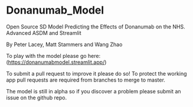 # Donanumab_Model
Open Source SD Model Predicting the Effects of Donanumab on the NHS. Advanced ASDM and Streamlit

By Peter Lacey, Matt Stammers and Wang Zhao

To play with the model please go here: (https://donanumabmodel.streamlit.app/)

To submit a pull request to improve it please do so! To protect the working app pull requests are required from branches to merge to master.

The model is still in alpha so if you discover a problem please submit an issue on the github repo. 